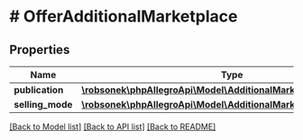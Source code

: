 # # OfferAdditionalMarketplace

## Properties

Name | Type | Description | Notes
------------ | ------------- | ------------- | -------------
**publication** | [**\robsonek\phpAllegroApi\Model\AdditionalMarketplacePublication**](AdditionalMarketplacePublication.md) |  | [optional]
**selling_mode** | [**\robsonek\phpAllegroApi\Model\AdditionalMarketplaceSellingMode**](AdditionalMarketplaceSellingMode.md) |  | [optional]

[[Back to Model list]](../../README.md#models) [[Back to API list]](../../README.md#endpoints) [[Back to README]](../../README.md)
